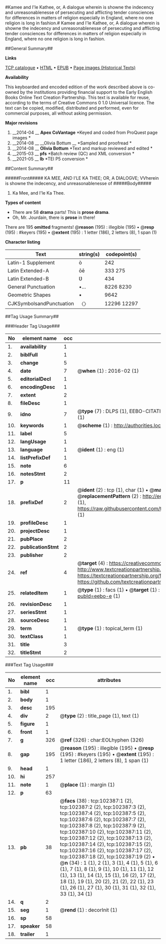 #Kamee and I'le Kathee, or, A dialogue wherein is showne the indecency and unreasonablenesse of persecuting and afflicting tender consciences for differences in matters of religion especially in England, where no one religion is long in fashion.#
Kamee and I'le Kathee, or, A dialogue wherein is showne the indecency and unreasonablenesse of persecuting and afflicting tender consciences for differences in matters of religion especially in England, where no one religion is long in fashion.

##General Summary##

**Links**

[TCP catalogue](http://www.ota.ox.ac.uk/tcp/)  • 
[HTML](http://tei.it.ox.ac.uk/tcp/Texts-HTML/free/A47/A47238.html)  • 
[EPUB](http://tei.it.ox.ac.uk/tcp/Texts-EPUB/free/A47/A47238.epub) • 
[Page images (Historical Texts)](https://historicaltexts.jisc.ac.uk/eebo-14470252e)

**Availability**

This keyboarded and encoded edition of the work described above is co-owned by the
    institutions providing financial support to the Early English Books Online Text Creation
    Partnership. This text is available for reuse, according to the terms of  Creative Commons 0 1.0 Universal
    licence. The text can be copied, modified, distributed and performed, even for commercial
    purposes, all without asking permission.

**Major revisions**

1. __2014-04 __ __Apex CoVantage__ *Keyed and coded from ProQuest page images *
1. __2014-08 __ __Olivia Bottum __ *Sampled and proofread *
1. __2014-08 __ __Olivia Bottum__ *Text and markup reviewed and edited *
1. __2015-03 __ __pfs__ *Batch review (QC) and XML conversion *
1. __2021-05 __ __lb__ *TEI P5 conversion *

##Content Summary##

#####Front#####
KA MEE, AND I'LE KA THEE; OR, A DIALOGVE; VVherein is showne the indecency, and unreasonablenesse of
#####Body#####

1. Ka Mee, and I'le Ka Thee.

**Types of content**

  * There are 58 **drama** parts! This is **prose drama**.
  * Oh, Mr. Jourdain, there is **prose** in there!

There are 195 **omitted** fragments! 
 @__reason__ (195) : illegible (195)  •  @__resp__ (195) : #keyers (195)  •  @__extent__ (195) : 1 letter (186), 2 letters (8), 1 span (1)

**Character listing**


|Text|string(s)|codepoint(s)|
|---|---|---|
|Latin-1 Supplement|ò|242|
|Latin Extended-A|ōē|333 275|
|Latin Extended-B|Ʋ|434|
|General Punctuation|•…|8226 8230|
|Geometric Shapes|▪|9642|
|CJKSymbolsandPunctuation|〈〉|12296 12297|

##Tag Usage Summary##

###Header Tag Usage###

|No|element name|occ|attributes|
|---|---|---|---|
|1.|__availability__|1||
|2.|__biblFull__|1||
|3.|__change__|5||
|4.|__date__|7| @__when__ (1) : 2016-02 (1)|
|5.|__editorialDecl__|1||
|6.|__encodingDesc__|1||
|7.|__extent__|2||
|8.|__fileDesc__|1||
|9.|__idno__|7| @__type__ (7) : DLPS (1), EEBO-CITATION (1), VID (1), EEBO-PROQUEST (1), STC (2), OCLC (1)|
|10.|__keywords__|1| @__scheme__ (1) : http://authorities.loc.gov/ (1)|
|11.|__label__|5||
|12.|__langUsage__|1||
|13.|__language__|1| @__ident__ (1) : eng (1)|
|14.|__listPrefixDef__|1||
|15.|__note__|6||
|16.|__notesStmt__|2||
|17.|__p__|11||
|18.|__prefixDef__|2| @__ident__ (2) : tcp (1), char (1)  •  @__matchPattern__ (2) : ([0-9\-]+):([0-9IVX]+) (1), (.+) (1)  •  @__replacementPattern__ (2) : http://eebo.chadwyck.com/downloadtiff?vid=$1&page=$2 (1), https://raw.githubusercontent.com/textcreationpartnership/Texts/master/tcpchars.xml#$1 (1)|
|19.|__profileDesc__|1||
|20.|__projectDesc__|1||
|21.|__pubPlace__|2||
|22.|__publicationStmt__|2||
|23.|__publisher__|2||
|24.|__ref__|4| @__target__ (4) : https://creativecommons.org/publicdomain/zero/1.0/ (1), http://www.textcreationpartnership.org/docs/. (1), https://textcreationpartnership.org/faq/#faq05 (1), https://github.com/textcreationpartnership (1)|
|25.|__relatedItem__|1| @__type__ (1) : facs (1)  •  @__target__ (1) : https://data.historicaltexts.jisc.ac.uk/view?pubId=eebo-e (1)|
|26.|__revisionDesc__|1||
|27.|__seriesStmt__|1||
|28.|__sourceDesc__|1||
|29.|__term__|1| @__type__ (1) : topical_term (1)|
|30.|__textClass__|1||
|31.|__title__|3||
|32.|__titleStmt__|2||


###Text Tag Usage###

|No|element name|occ|attributes|
|---|---|---|---|
|1.|__bibl__|1||
|2.|__body__|1||
|3.|__desc__|195||
|4.|__div__|2| @__type__ (2) : title_page (1), text (1)|
|5.|__figure__|1||
|6.|__front__|1||
|7.|__g__|326| @__ref__ (326) : char:EOLhyphen (326)|
|8.|__gap__|195| @__reason__ (195) : illegible (195)  •  @__resp__ (195) : #keyers (195)  •  @__extent__ (195) : 1 letter (186), 2 letters (8), 1 span (1)|
|9.|__head__|1||
|10.|__hi__|257||
|11.|__note__|1| @__place__ (1) : margin (1)|
|12.|__p__|63||
|13.|__pb__|38| @__facs__ (38) : tcp:102387:1 (2), tcp:102387:2 (2), tcp:102387:3 (2), tcp:102387:4 (2), tcp:102387:5 (2), tcp:102387:6 (2), tcp:102387:7 (2), tcp:102387:8 (2), tcp:102387:9 (2), tcp:102387:10 (2), tcp:102387:11 (2), tcp:102387:12 (2), tcp:102387:13 (2), tcp:102387:14 (2), tcp:102387:15 (2), tcp:102387:16 (2), tcp:102387:17 (2), tcp:102387:18 (2), tcp:102387:19 (2)  •  @__n__ (34) : 1 (1), 2 (1), 3 (1), 4 (1), 5 (1), 6 (1), 7 (1), 8 (1), 9 (1), 10 (1), 11 (1), 12 (1), 13 (1), 14 (1), 15 (1), 16 (2), 17 (2), 18 (1), 19 (1), 20 (2), 21 (2), 22 (1), 23 (1), 26 (1), 27 (1), 30 (1), 31 (1), 32 (1), 33 (1), 34 (1)|
|14.|__q__|2||
|15.|__seg__|1| @__rend__ (1) : decorInit (1)|
|16.|__sp__|58||
|17.|__speaker__|58||
|18.|__trailer__|1||
